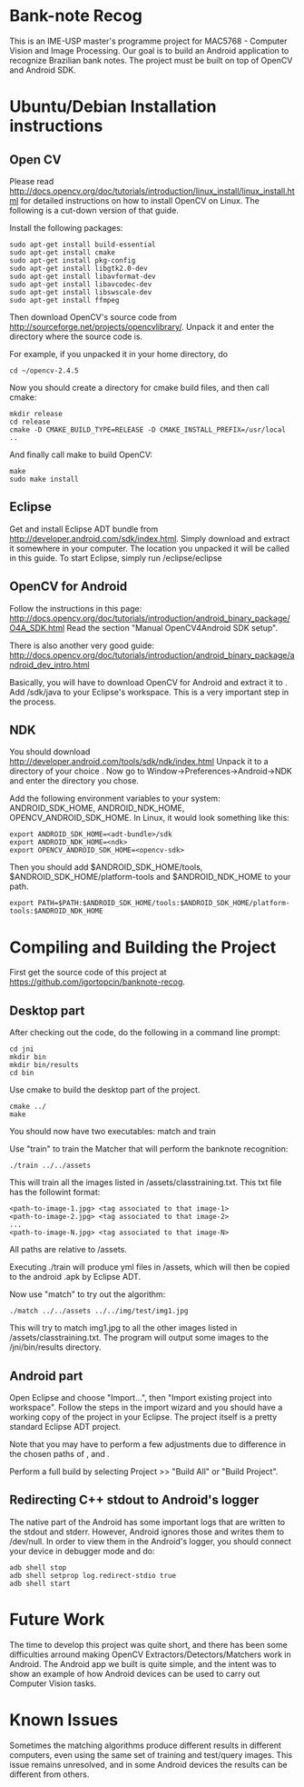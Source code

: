 Bank-note Recog
===============

This is an IME-USP master's programme project for MAC5768 - Computer Vision and Image Processing. Our goal is to build an Android application to recognize Brazilian bank notes. The project must be built on top of OpenCV and Android SDK.

Ubuntu/Debian Installation instructions
=======================================

Open CV
-------

Please read http://docs.opencv.org/doc/tutorials/introduction/linux_install/linux_install.html for detailed instructions on how to install OpenCV on Linux. The following is a cut-down version of that guide.

Install the following packages:

    sudo apt-get install build-essential
    sudo apt-get install cmake
    sudo apt-get install pkg-config
    sudo apt-get install libgtk2.0-dev
    sudo apt-get install libavformat-dev
    sudo apt-get install libavcodec-dev
    sudo apt-get install libswscale-dev
    sudo apt-get install ffmpeg

Then download OpenCV's source code from http://sourceforge.net/projects/opencvlibrary/. Unpack it and enter the directory where the source code is.

For example, if you unpacked it in your home directory, do

    cd ~/opencv-2.4.5

Now you should create a directory for cmake build files, and then call cmake:

    mkdir release
    cd release
    cmake -D CMAKE_BUILD_TYPE=RELEASE -D CMAKE_INSTALL_PREFIX=/usr/local ..

And finally call make to build OpenCV:

    make
    sudo make install


Eclipse
-------

Get and install Eclipse ADT bundle from http://developer.android.com/sdk/index.html. Simply download and extract it somewhere in your computer.
The location you unpacked it will be called <adt-bundle> in this guide.
To start Eclipse, simply run <adt-bundle>/eclipse/eclipse

OpenCV for Android
------------------

Follow the instructions in this page: http://docs.opencv.org/doc/tutorials/introduction/android_binary_package/O4A_SDK.html
Read the section "Manual OpenCV4Android SDK setup".

There is also another very good guide: http://docs.opencv.org/doc/tutorials/introduction/android_binary_package/android_dev_intro.html

Basically, you will have to download OpenCV for Android and extract it to <opencv-sdk>.
Add <opencv-sdk>/sdk/java to your Eclipse's workspace. This is a very important step in the process.


NDK
---

You should download http://developer.android.com/tools/sdk/ndk/index.html
Unpack it to a directory of your choice <ndk>. Now go to Window->Preferences->Android->NDK and enter the directory <ndk> you chose.

Add the following environment variables to your system: ANDROID_SDK_HOME, ANDROID_NDK_HOME, OPENCV_ANDROID_SDK_HOME. In Linux, it would look something like this:

    export ANDROID_SDK_HOME=<adt-bundle>/sdk
    export ANDROID_NDK_HOME=<ndk>
    export OPENCV_ANDROID_SDK_HOME=<opencv-sdk>
    
Then you should add $ANDROID_SDK_HOME/tools, $ANDROID_SDK_HOME/platform-tools and $ANDROID_NDK_HOME to your path.

    export PATH=$PATH:$ANDROID_SDK_HOME/tools:$ANDROID_SDK_HOME/platform-tools:$ANDROID_NDK_HOME


Compiling and Building the Project
==================================

First get the source code of this project at https://github.com/igortopcin/banknote-recog.

Desktop part
-------------

After checking out the code, do the following in a command line prompt:

    cd jni
    mkdir bin
    mkdir bin/results
    cd bin
    
Use cmake to build the desktop part of the project.

    cmake ../
    make
    
You should now have two executables: match and train

Use "train" to train the Matcher that will perform the banknote recognition:

    ./train ../../assets
    
This will train all the images listed in <project-root>/assets/classtraining.txt. This txt file has the followint format:

    <path-to-image-1.jpg> <tag associated to that image-1>
    <path-to-image-2.jpg> <tag associated to that image-2>
    ...
    <path-to-image-N.jpg> <tag associated to that image-N>
    
All paths are relative to <project-root>/assets.

Executing ./train will produce yml files in <project-root>/assets, which will then be copied to the android .apk by Eclipse ADT.

Now use "match" to try out the algorithm:

    ./match ../../assets ../../img/test/img1.jpg
    
This will try to match img1.jpg to all the other images listed in <project-root>/assets/classtraining.txt. The program 
will output some images to the <project-root>/jni/bin/results directory.

Android part
------------

Open Eclipse and choose "Import...", then "Import existing project into workspace". Follow the steps in the import wizard and you should have a working copy of the project in your Eclipse.
The project itself is a pretty standard Eclipse ADT project.

Note that you may have to perform a few adjustments due to difference in the chosen paths of <ndk>, <adt-bundle> and <opencv-sdk>.

Perform a full build by selecting Project >> "Build All" or "Build Project".

Redirecting C++ stdout to Android's logger
------------------------------------------

The native part of the Android has some important logs that are written to the stdout and stderr.
However, Android ignores those and writes them to /dev/null. In order to view them in the 
Android's logger, you should connect your device in debugger mode and do:

    adb shell stop
    adb shell setprop log.redirect-stdio true
    adb shell start

Future Work
===========

The time to develop this project was quite short, and there has been some difficulties arround making OpenCV Extractors/Detectors/Matchers work in Android.
The Android app we built is quite simple, and the intent was to show an example of how Android devices can be used to carry out Computer Vision tasks.

Known Issues
============

Sometimes the matching algorithms produce different results in different computers, even using the same set of training and test/query images.
This issue remains unresolved, and in some Android devices the results can be different from others.
